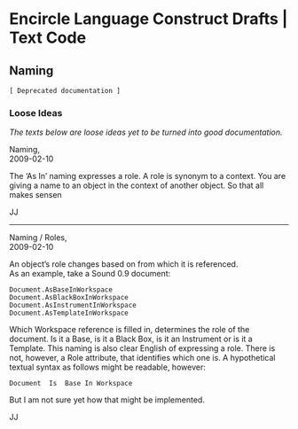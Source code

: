 ﻿Encircle Language Construct Drafts | Text Code
==============================================

Naming
------

`[ Deprecated documentation ]`

### Loose Ideas

*The texts below are loose ideas yet to be turned into good documentation.*

Naming,  
2009-02-10

The ‘As In’ naming expresses a role. A role is synonym to a context. You are giving a name to an object in the context of another object. So that all makes sensen

JJ

-----

Naming / Roles,  
2009-02-10

An object’s role changes based on from which it is referenced.  
As an example, take a Sound 0.9 document:

```
Document.AsBaseInWorkspace
Document.AsBlackBoxInWorkspace
Document.AsInstrumentInWorkspace
Document.AsTemplateInWorkspace
```

Which Workspace reference is filled in, determines the role of the document. Is it a Base, is it a Black Box, is it an Instrument or is it a Template. This naming is also clear English of expressing a role. There is not, however, a Role attribute, that identifies which one is. A hypothetical textual syntax as follows might be readable, however:

```
Document  Is  Base In Workspace
```

But I am not sure yet how that might be implemented.

JJ